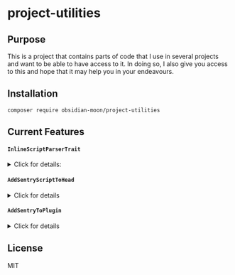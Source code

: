 # project-utilities

## Purpose

This is a project that contains parts of code that I use in several projects and want to be able to have access to it.
In doing so, I also give you access to this and hope that it may help you in your endeavours.

## Installation

```shell
composer require obsidian-moon/project-utilities
```

## Current Features

#### `InlineScriptParserTrait`

<details>
<summary>Click for details:</summary>

Usage:

```php
use ObsidianMoon\ProjectUtilities\Traits\InlineScriptParserTrait;

class YourClass
{
    use InlineScriptParserTrait;

    public function useInlineSomewhere()
    {
        echo static::getInlineScriptData('nameOfVariable', ['key' => 'value', 'key2' => 'value2'])
    }
}
```

  Returns:

  ```js
  var nameOfVariable = JSON.parse('{"key": "value", "key2": "value2"}');
  ```
</details>

#### `AddSentryScriptToHead`

<details>
<summary>Click for details</summary>

Usage:

```php
use ObsidianMoon\ProjectUtilities\WordPress\AddSentryScriptToHead;

function addSentryCallback()
{
   if (get_option('sentry_js_enabled')) {
       new AddSentryScriptToHead([
           'script-name' => 'obsidian-moon-sentry', // Default value, optional.
           'init' => [
               'dsn' => get_option('sentry_js_dsn'),
               'release' => PLUGIN_VERSION
            ],
            'version' => '7.25.0' // Default value, optional.
       ]);
   }
}

add_action('init', 'addSentryCallback');
```

You can also use a shorthand for `init` when creating the `AddSentryToHead` object:

```php
new AddSentryScriptToHead([
    'dsn' => get_option('sentry_js_dsn'),
    'release' => PLUGIN_VERSION
]);
```

</details>

#### `AddSentryToPlugin`

<details>
<summary>Click for details</summary>

```php
use ObsidianMoon\ProjectUtilities\WordPress\AddSentryToPlugin;

function addSentryCallback()
{
    if (get_config('sentry_php_enabled')) {
        new AddSentryToPlugin([
            'dsn' => get_config('sentry_php_dsn'),
            'release' => PLUGIN_VERSION
        ]);
    }
}

add_action('init', 'addSentryCallback');
```
</details>

## License

MIT
